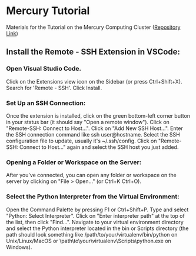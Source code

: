 # Mercury Tutorial

Materials for the Tutorial on the Mercury Computing Cluster ([Repository Link](https://github.com/walterwzhang/Mercury-Tutorial))


## Install the Remote - SSH Extension in VSCode:

### Open Visual Studio Code.
Click on the Extensions view icon on the Sidebar (or press Ctrl+Shift+X).
Search for 'Remote - SSH'.
Click Install.

### Set Up an SSH Connection:
Once the extension is installed, click on the green bottom-left corner button in your status bar (it should say "Open a remote window").
Click on "Remote-SSH: Connect to Host...".
Click on "Add New SSH Host...".
Enter the SSH connection command like ssh user@hostname.
Select the SSH configuration file to update, usually it's ~/.ssh/config.
Click on "Remote-SSH: Connect to Host..." again and select the SSH host you just added.

### Opening a Folder or Workspace on the Server:
After you've connected, you can open any folder or workspace on the server by clicking on "File > Open..." (or Ctrl+K Ctrl+O).

### Select the Python Interpreter from the Virtual Environment:
Open the Command Palette by pressing F1 or Ctrl+Shift+P.
Type and select "Python: Select Interpreter".
Click on "Enter interpreter path" at the top of the list, then click "Find...".
Navigate to your virtual environment directory and select the Python interpreter located in the bin or Scripts directory (the path should look something like /path/to/your/virtualenv/bin/python on Unix/Linux/MacOS or \path\to\your\virtualenv\Scripts\python.exe on Windows).








